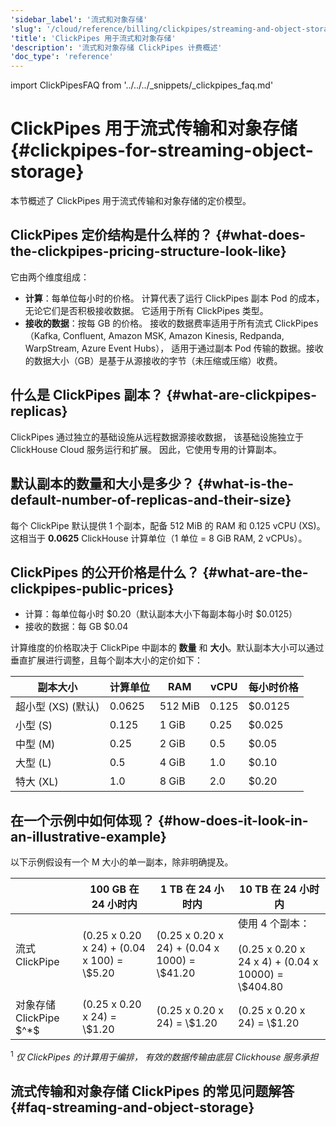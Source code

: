 ```yaml
---
'sidebar_label': '流式和对象存储'
'slug': '/cloud/reference/billing/clickpipes/streaming-and-object-storage'
'title': 'ClickPipes 用于流式和对象存储'
'description': '流式和对象存储 ClickPipes 计费概述'
'doc_type': 'reference'
---
```


import ClickPipesFAQ from '../../../_snippets/_clickpipes_faq.md'


# ClickPipes 用于流式传输和对象存储 {#clickpipes-for-streaming-object-storage}

本节概述了 ClickPipes 用于流式传输和对象存储的定价模型。

## ClickPipes 定价结构是什么样的？ {#what-does-the-clickpipes-pricing-structure-look-like}

它由两个维度组成：

- **计算**：每单位每小时的价格。
  计算代表了运行 ClickPipes 副本 Pod 的成本，无论它们是否积极接收数据。
  它适用于所有 ClickPipes 类型。
- **接收的数据**：按每 GB 的价格。
  接收的数据费率适用于所有流式 ClickPipes
  （Kafka, Confluent, Amazon MSK, Amazon Kinesis, Redpanda, WarpStream, Azure Event Hubs），
  适用于通过副本 Pod 传输的数据。接收的数据大小（GB）是基于从源接收的字节（未压缩或压缩）收费。

## 什么是 ClickPipes 副本？ {#what-are-clickpipes-replicas}

ClickPipes 通过独立的基础设施从远程数据源接收数据，
该基础设施独立于 ClickHouse Cloud 服务运行和扩展。
因此，它使用专用的计算副本。

## 默认副本的数量和大小是多少？ {#what-is-the-default-number-of-replicas-and-their-size}

每个 ClickPipe 默认提供 1 个副本，配备 512 MiB 的 RAM 和 0.125 vCPU (XS)。
这相当于 **0.0625** ClickHouse 计算单位（1 单位 = 8 GiB RAM, 2 vCPUs）。

## ClickPipes 的公开价格是什么？ {#what-are-the-clickpipes-public-prices}

- 计算：每单位每小时 \$0.20（默认副本大小下每副本每小时 \$0.0125）
- 接收的数据：每 GB \$0.04

计算维度的价格取决于 ClickPipe 中副本的 **数量** 和 **大小**。默认副本大小可以通过垂直扩展进行调整，且每个副本大小的定价如下：

| 副本大小                | 计算单位 | RAM     | vCPU   | 每小时价格  |
|-------------------------|-----------|---------|--------|--------------|
| 超小型 (XS) (默认)      | 0.0625    | 512 MiB | 0.125  | \$0.0125     |
| 小型 (S)                | 0.125     | 1 GiB   | 0.25   | \$0.025      |
| 中型 (M)                | 0.25      | 2 GiB   | 0.5    | \$0.05       |
| 大型 (L)                | 0.5       | 4 GiB   | 1.0    | \$0.10       |
| 特大 (XL)               | 1.0       | 8 GiB   | 2.0    | \$0.20       |

## 在一个示例中如何体现？ {#how-does-it-look-in-an-illustrative-example}

以下示例假设有一个 M 大小的单一副本，除非明确提及。

<table><thead>
  <tr>
    <th></th>
    <th>100 GB 在 24 小时内</th>
    <th>1 TB 在 24 小时内</th>
    <th>10 TB 在 24 小时内</th>
  </tr></thead>
<tbody>
  <tr>
    <td>流式 ClickPipe</td>
    <td>(0.25 x 0.20 x 24) + (0.04 x 100) = \$5.20</td>
    <td>(0.25 x 0.20 x 24) + (0.04 x 1000) = \$41.20</td>
    <td>使用 4 个副本： <br></br> (0.25 x 0.20 x 24 x 4) + (0.04 x 10000) = \$404.80</td>
  </tr>
  <tr>
    <td>对象存储 ClickPipe $^*$</td>
    <td>(0.25 x 0.20 x 24) = \$1.20</td>
    <td>(0.25 x 0.20 x 24) = \$1.20</td>
    <td>(0.25 x 0.20 x 24) = \$1.20</td>
  </tr>
</tbody>
</table>

$^1$ _仅 ClickPipes 的计算用于编排，
有效的数据传输由底层 Clickhouse 服务承担_

## 流式传输和对象存储 ClickPipes 的常见问题解答 {#faq-streaming-and-object-storage}

<ClickPipesFAQ/>

